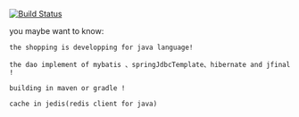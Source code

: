 [![Build Status](https://travis-ci.org/effine/shopping.svg?branch=master)](https://travis-ci.org/effine/shopping)

you maybe want to know: 

	the shopping is developping for java language! 
	
	the dao implement of mybatis 、springJdbcTemplate、hibernate and jfinal ! 
	
	building in maven or gradle !
	
	cache in jedis(redis client for java)